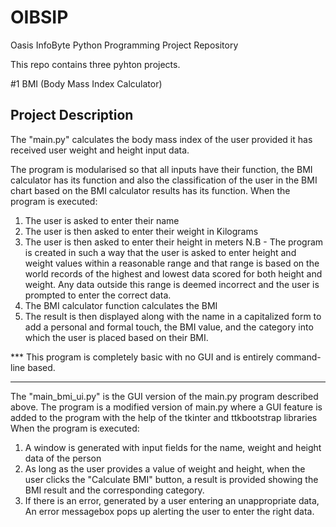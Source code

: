 # OIBSIP
Oasis InfoByte Python Programming Project Repository

This repo contains three pyhton projects.

#1 BMI (Body Mass Index Calculator)

Project Description
------------------
The "main.py" calculates the body mass index of the user provided it has received user weight and height input data.

The program is modularised so that all inputs have their function, the BMI calculator has its function and also the classification of the user in the BMI chart based on the BMI calculator results has its function.
When the program is executed:
  1. The user is asked to enter their name
  2. The user is then asked to enter their weight in Kilograms
  3. The user is then asked to enter their height in meters
    N.B - The program is created in such a way that the user is asked to enter height and weight values within a reasonable range and that range is based on the world records of the highest and lowest data scored for both height and weight. Any data outside this range is deemed incorrect and the user is prompted to enter the correct data.
  4. The BMI calculator function calculates the BMI
  5. The result is then displayed along with the name in a capitalized form to add a personal and formal touch, the BMI value, and the category into which the user is placed based on their BMI.


*** This program is completely basic with no GUI and is entirely command-line based.

---------------------------------------------------------------------------------------------------------------------------------------------------------------------

The "main_bmi_ui.py" is the GUI version of the main.py program described above.
The program is a modified version of main.py where a GUI feature is added to the program with the help of the tkinter and ttkbootstrap libraries
When the program is executed:
  1. A window is generated with input fields for the name, weight and height data of the person
  2. As long as the user provides a value of weight and height, when the user clicks the "Calculate BMI" button, a result is provided showing the BMI result and the corresponding category.
  3. If there is an error, generated by a user entering an unappropriate data, An error messagebox pops up alerting the user to enter the right data.
